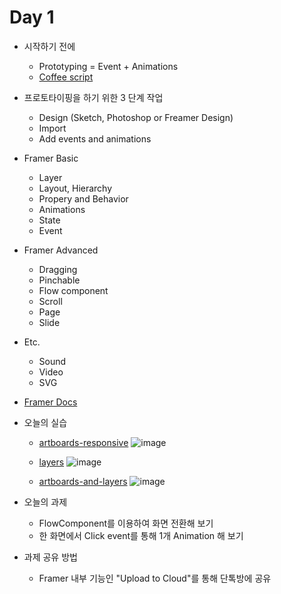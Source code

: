 Day 1
===

* 시작하기 전에
    - Prototyping = Event + Animations
    - [Coffee script](https://framer.com/getstarted/guides/programming)

* 프로토타이핑을 하기 위한 3 단계 작업
    - Design (Sketch, Photoshop or Freamer Design)
    - Import
    - Add events and animations

* Framer Basic
    - Layer
    - Layout, Hierarchy
    - Propery and Behavior
    - Animations
    - State
    - Event

*  Framer Advanced
    - Dragging
    - Pinchable
    - Flow component
    - Scroll
    - Page
    - Slide

*  Etc.
    - Sound
    - Video
    - SVG

* [Framer Docs](https://framer.com/docs/)

* 오늘의 실습
    - [artboards-responsive](https://framer.cloud/hSKEm)
        ![image](https://framer.cloud/hSKEm/framer/social-800x600.png?version=1)

    - [layers](https://framer.cloud/EsWQs/)
        ![image](https://framer.cloud/EsWQs/framer/social-800x600.png?version=1)

    - [artboards-and-layers](https://framer.cloud/gJlGA/)
        ![image](https://framer.cloud/gJlGA/framer/social-800x600.png?version=1)

* 오늘의 과제
    - FlowComponent를 이용하여 화면 전환해 보기
    - 한 화면에서 Click event를 통해 1개 Animation 해 보기
    
* 과제 공유 방법
    - Framer 내부 기능인 "Upload to Cloud"를 통해 단톡방에 공유
